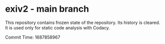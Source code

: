 # exiv2 - main branch

This repository contains frozen state of the repository.
Its history is cleared. It is used only for static code
analysis with Codacy.

Commit Time: 1687858967